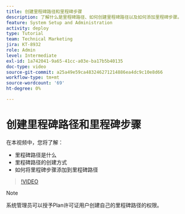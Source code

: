 ```yaml
---
title: 创建里程碑路径和里程碑步骤
description: 了解什么是里程碑路径、如何创建里程碑路径以及如何添加里程碑步骤。
feature: System Setup and Administration
activity: deploy
type: Tutorial
team: Technical Marketing
jira: KT-8932
role: Admin
level: Intermediate
exl-id: 1a742041-9a65-41cc-a03e-ba17b5b40135
doc-type: video
source-git-commit: a25a49e59ca483246271214886ea4dc9c10e8d66
workflow-type: tm+mt
source-wordcount: '69'
ht-degree: 0%

---
```


# 创建里程碑路径和里程碑步骤

在本视频中，您将了解：

* 里程碑路径是什么
* 里程碑路径的创建方式
* 如何将里程碑步骤添加到里程碑路径

>[!VIDEO](https://video.tv.adobe.com/v/335204/?quality=12&learn=on)

>[!NOTE]
>
>系统管理员可以授予Plan许可证用户创建自己的里程碑路径的权限。
